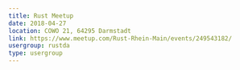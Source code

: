 ```yaml
---
title: Rust Meetup
date: 2018-04-27
location: COWO 21, 64295 Darmstadt
link: https://www.meetup.com/Rust-Rhein-Main/events/249543182/
usergroup: rustda
type: usergroup
---
```

